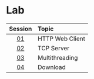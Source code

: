 # Lab

|  Session  | Topic           |
| :-------: | :-------------- |
| [01](01/) | HTTP Web Client |
| [02](02/) | TCP Server      |
| [03](03/) | Multithreading  |
| [04](04/) | Download        |
